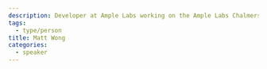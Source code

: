```yaml
---
description: Developer at Ample Labs working on the Ample Labs Chalmersbot
tags:
  - type/person
title: Matt Wong
categories:
  - speaker
---
```

